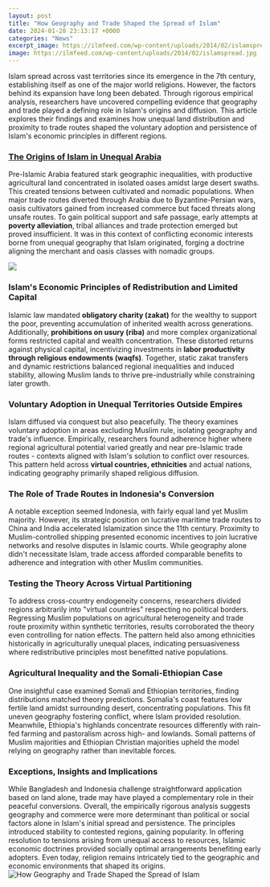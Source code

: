 ```yaml
---
layout: post
title: "How Geography and Trade Shaped the Spread of Islam"
date: 2024-01-28 23:13:17 +0000
categories: "News"
excerpt_image: https://ilmfeed.com/wp-content/uploads/2014/02/islamspread.jpg
image: https://ilmfeed.com/wp-content/uploads/2014/02/islamspread.jpg
---
```


Islam spread across vast territories since its emergence in the 7th century, establishing itself as one of the major world religions. However, the factors behind its expansion have long been debated. Through rigorous empirical analysis, researchers have uncovered compelling evidence that geography and trade played a defining role in Islam's origins and diffusion. This article explores their findings and examines how unequal land distribution and proximity to trade routes shaped the voluntary adoption and persistence of Islam's economic principles in different regions.
### [The Origins of Islam in Unequal Arabia](https://store.fi.io.vn/collection/aleshire)
Pre-Islamic Arabia featured stark geographic inequalities, with productive agricultural land concentrated in isolated oases amidst large desert swaths. This created tensions between cultivated and nomadic populations. When major trade routes diverted through Arabia due to Byzantine-Persian wars, oasis cultivators gained from increased commerce but faced threats along unsafe routes. To gain political support and safe passage, early attempts at **poverty alleviation**, tribal alliances and trade protection emerged but proved insufficient. It was in this context of conflicting economic interests borne from unequal geography that Islam originated, forging a doctrine aligning the merchant and oasis classes with nomadic groups.

![](https://www.worldhistory.org/uploads/images/10601.jpg?v=1619680502)
### **Islam's Economic Principles of Redistribution and Limited Capital** 
Islamic law mandated **obligatory charity (zakat)** for the wealthy to support the poor, preventing accumulation of inherited wealth across generations. Additionally, **prohibitions on usury (riba)** and more complex organizational forms restricted capital and wealth concentration. These distorted returns against physical capital, incentivizing investments in **labor productivity through religious endowments (waqfs)**. Together, static zakat transfers and dynamic restrictions balanced regional inequalities and induced stability, allowing Muslim lands to thrive pre-industrially while constraining later growth.
### **Voluntary Adoption in Unequal Territories Outside Empires**
Islam diffused via conquest but also peacefully. The theory examines voluntary adoption in areas excluding Muslim rule, isolating geography and trade's influence. Empirically, researchers found adherence higher where regional agricultural potential varied greatly and near pre-Islamic trade routes - contexts aligned with Islam's solution to conflict over resources. This pattern held across **virtual countries, ethnicities** and actual nations, indicating geography primarily shaped religious diffusion.
### **The Role of Trade Routes in Indonesia's Conversion**  
A notable exception seemed Indonesia, with fairly equal land yet Muslim majority. However, its strategic position on lucrative maritime trade routes to China and India accelerated Islamization since the 11th century. Proximity to Muslim-controlled shipping presented economic incentives to join lucrative networks and resolve disputes in Islamic courts. While geography alone didn't necessitate Islam, trade access afforded comparable benefits to adherence and integration with other Muslim communities.
### **Testing the Theory Across Virtual Partitioning**
To address cross-country endogeneity concerns, researchers divided regions arbitrarily into "virtual countries" respecting no political borders. Regressing Muslim populations on agricultural heterogeneity and trade route proximity within synthetic territories, results corroborated the theory even controlling for nation effects. The pattern held also among ethnicities historically in agriculturally unequal places, indicating persuasiveness where redistributive principles most benefitted native populations.  
### **Agricultural Inequality and the Somali-Ethiopian Case**  
One insightful case examined Somali and Ethiopian territories, finding distributions matched theory predictions. Somalia's coast features low fertile land amidst surrounding desert, concentrating populations. This fit uneven geography fostering conflict, where Islam provided resolution. Meanwhile, Ethiopia's highlands concentrate resources differently with rain-fed farming and pastoralism across high- and lowlands. Somali patterns of Muslim majorities and Ethiopian Christian majorities upheld the model relying on geography rather than inevitable forces.
### **Exceptions, Insights and Implications**  
While Bangladesh and Indonesia challenge straightforward application based on land alone, trade may have played a complementary role in their peaceful conversions. Overall, the empirically rigorous analysis suggests geography and commerce were more determinant than political or social factors alone in Islam's initial spread and persistence. The principles introduced stability to contested regions, gaining popularity. In offering resolution to tensions arising from unequal access to resources, Islamic economic doctrines provided socially optimal arrangements benefiting early adopters. Even today, religion remains intricately tied to the geographic and economic environments that shaped its origins.
![How Geography and Trade Shaped the Spread of Islam](https://ilmfeed.com/wp-content/uploads/2014/02/islamspread.jpg)